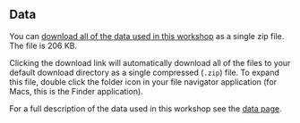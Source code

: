 ## Data

You can [download all of the data used in this workshop](https://ndownloader.figshare.com/articles/6262019/versions/4)
as a single zip file. The file is 206 KB.

Clicking the download link will automatically download all of the files to your default download directory as a single compressed
(`.zip`) file. To expand this file, double click the folder icon in your file navigator application (for Macs, this is the Finder
application).

For a full description of the data used in this workshop see the [data page](data).
